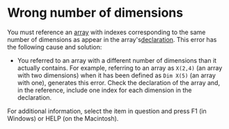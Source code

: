 
# Wrong number of dimensions

You must reference an [array](b8bdf64f-5920-1ae9-16d0-b26d09524a30.md) with indexes corresponding to the same number of dimensions as appear in the array's[declaration](b8bdf64f-5920-1ae9-16d0-b26d09524a30.md). This error has the following cause and solution:



- You referred to an array with a different number of dimensions than it actually contains. For example, referring to an array as  `X(2,4)` (an array with two dimensions) when it has been defined as `Dim X(5)` (an array with one), generates this error. Check the declaration of the array and, in the reference, include one index for each dimension in the declaration.
    

For additional information, select the item in question and press F1 (in Windows) or HELP (on the Macintosh).
